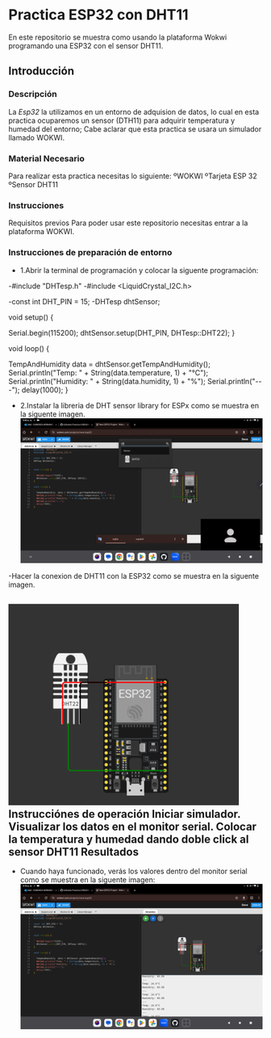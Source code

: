 # Practica ESP32 con DHT11
En este repositorio se muestra como usando la plataforma Wokwi programando una ESP32 con el sensor DHT11.
## Introducción 
### Descripción 
La *Esp32* la utilizamos en un entorno de adquision de datos, lo cual en esta practica ocuparemos un sensor (DTH11) para adquirir temperatura y humedad del entorno; Cabe aclarar que esta practica se usara un simulador llamado WOKWI.
### Material Necesario
Para realizar esta practica necesitas lo siguiente:
ºWOKWI
ºTarjeta ESP 32
ºSensor DHT11
### Instrucciones
Requisitos previos
Para poder usar este repositorio necesitas entrar a la plataforma WOKWI.
### Instrucciones de preparación de entorno
- 1.Abrir la terminal de programación y colocar la siguente programación:

-#include "DHTesp.h"
-#include <LiquidCrystal_I2C.h>

-const int DHT_PIN = 15;
-DHTesp dhtSensor;


void setup() {

Serial.begin(115200);
dhtSensor.setup(DHT_PIN, DHTesp::DHT22);
}

void loop() {

  TempAndHumidity  data = dhtSensor.getTempAndHumidity();
    Serial.println("Temp: " + String(data.temperature, 1) + "°C");
    Serial.println("Humidity: " + String(data.humidity, 1) + "%");
    Serial.println("---");
   delay(1000);
    }
- 2.Instalar la libreria de DHT sensor library for ESPx como se muestra en la siguente imagen.
![](https://github.com/AmaiCisneros/Practica-2/blob/main/Screenshot_20231216-090032.png)

-Hacer la conexion de DHT11 con la ESP32 como se muestra en la siguente imagen.

![](https://github.com/AmaiCisneros/Practica-2/blob/main/Screenshot_20231216-091256~2.png)
Instrucciónes de operación
Iniciar simulador.
Visualizar los datos en el monitor serial.
Colocar la temperatura y humedad dando doble click al sensor DHT11
Resultados
-
- Cuando haya funcionado, verás los valores dentro del monitor serial como se muestra en la siguente imagen:
![](https://github.com/AmaiCisneros/Practica-2/blob/main/Screenshot_20231216-091038.png)




